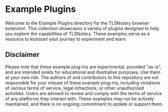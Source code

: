 # Example Plugins

Welcome to the Example Plugins directory for the TLSNotary browser extension. This collection showcases a variety of plugins designed to help you explore the capabilities of TLSNotary. These examples serve as a resource to kickstart your journey to experiment and learn.

## Disclaimer

Please note that these example plug-ins are experimental, provided "as-is", and are intended solely for educational and illustrative purposes. Use them at your own risk. The authors of and contributors to this repository are not responsible for your misuse of these example plug-ins, including violations of various terms of service, legal infractions, or other unauthorized activities. Users are advised to review and comply with the terms of service of any platforms they interact with. These examples may not be actively maintained, and there is no ongoing commitment to update or support them.
